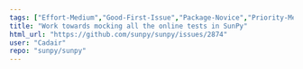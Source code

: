 ```yaml
---
tags: ["Effort-Medium","Good-First-Issue","Package-Novice","Priority-Medium","Tests","astronomy","astropy","hacktoberfest","python","solar","solar-physics","sun","sunpy"]
title: "Work towards mocking all the online tests in SunPy"
html_url: "https://github.com/sunpy/sunpy/issues/2874"
user: "Cadair"
repo: "sunpy/sunpy"
---
```


